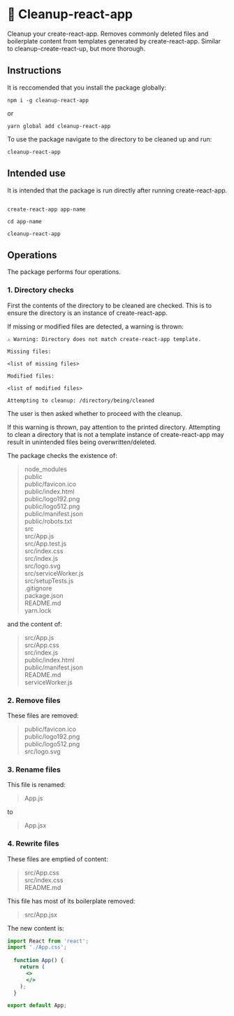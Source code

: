 # 🧼 Cleanup-react-app

Cleanup your create-react-app. Removes commonly deleted files and boilerplate content from templates generated by create-react-app. Similar to cleanup-create-react-up, but more thorough.

## Instructions

It is reccomended that you install the package globally:

````shell
npm i -g cleanup-react-app
````

or

````shell
yarn global add cleanup-react-app
````

To use the package navigate to the directory to be cleaned up and run:

````shell
cleanup-react-app
````

## Intended use

It is intended that the package is run directly after running create-react-app.

````shell

create-react-app app-name

cd app-name

cleanup-react-app
````

## Operations

The package performs four operations.

### 1. Directory checks

First the contents of the directory to be cleaned are checked. This is to ensure the directory is an instance of create-react-app.

If missing or modified files are detected, a warning is thrown:

````shell
⚠️ Warning: Directory does not match create-react-app template.

Missing files:

<list of missing files>

Modified files:

<list of modified files>

Attempting to cleanup: /directory/being/cleaned
````

The user is then asked whether to proceed with the cleanup.

If this warning is thrown, pay attention to the printed directory. Attempting to clean a directory that is not a template instance of create-react-app may result in unintended files being overwritten/deleted.

The package checks the existence of:

>node_modules  
>public  
>public/favicon.ico  
>public/index.html  
>public/logo192.png  
>public/logo512.png  
>public/manifest.json  
>public/robots.txt  
>src  
>src/App.js  
>src/App.test.js  
>src/index.css  
>src/index.js  
>src/logo.svg  
>src/serviceWorker.js  
>src/setupTests.js  
>.gitignore  
>package.json  
>README.md  
>yarn.lock

and the content of:

>src/App.js  
>src/App.css  
>src/index.js  
>public/index.html  
>public/manifest.json  
>README.md  
>serviceWorker.js

### 2. Remove files

These files are removed:

> public/favicon.ico  
> public/logo192.png  
> public/logo512.png  
> src/logo.svg

### 3. Rename files

This file is renamed:

> App.js

to

> App.jsx

### 4. Rewrite files

These files are emptied of content:

> src/App.css  
> src/index.css  
> README.md

This file has most of its boilerplate removed:

> src/App.jsx

The new content is:

````jsx
import React from 'react';
import './App.css';
  
  function App() {
    return (
      <>
      </>
    );
  }

export default App;
````
